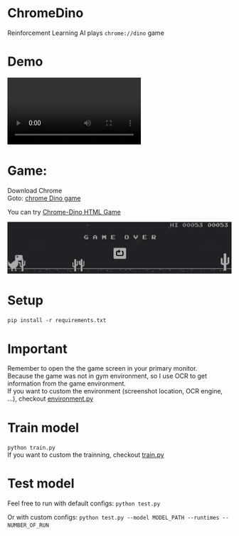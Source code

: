 # ChromeDino
Reinforcement Learning AI plays ```chrome://dino``` game

# Demo

![demo-video](assets/demo.mp4)

# Game:

Download Chrome<br>
Goto: [chrome Dino game](chrome://dino)

You can try [Chrome-Dino HTML Game](environment\Chrome-Dino.html)

![image](images/test1.png)

# Setup
```pip install -r requirements.txt```

# Important 
Remember to open the the game screen in your primary monitor. <br>Because the game was not in gym environment, so I use OCR to get information from the game environment.<br>If you want to custom the environment (screenshot location, OCR engine, ...), checkout [environment.py](./environment.py)

# Train model
```python train.py```<br>If you want to custom the trainning, checkout [train.py](./train.py)

# Test model
Feel free to  run with default configs:
```python test.py```

Or with custom configs:
```python test.py --model MODEL_PATH --runtimes --NUMBER_OF_RUN```